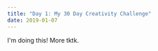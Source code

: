 ```yaml
---
title: "Day 1: My 30 Day Creativity Challenge"
date: 2019-01-07
---
```


I'm doing this! More tktk.
